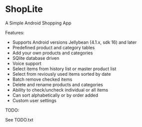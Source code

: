 # ShopLite

A Simple Android Shopping App

Features:

* Supports Android versions Jellybean (4.1.x, sdk 16) and later
* Predefined product and category tables
* Add your own products and categories
* SQlite database driven
* Voice support
* Select items from history list or master product list
* Select from reviously used items sorted by date
* Batch remove checked items
* Delete and rename products and categories
* Ability to check/uncheck individual or all items
* Can sort alphabetically or by order added
* Custom user settings


TODO:

See TODO.txt
